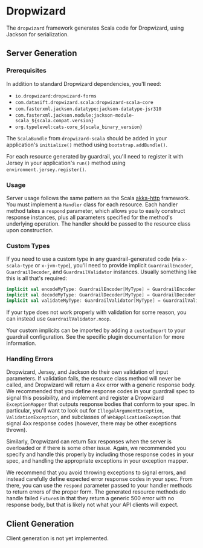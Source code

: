 # Dropwizard

The `dropwizard` framework generates Scala code for Dropwizard, using
Jackson for serialization.

## Server Generation

### Prerequisites

In addition to standard Dropwizard dependencies, you'll need:

* `io.dropwizard:dropwizard-forms`
* `com.datasift.dropwizard.scala:dropwizard-scala-core`
* `com.fasterxml.jackson.datatype:jackson-datatype-jsr310`
* `com.fasterxml.jackson.module:jackson-module-scala_${scala.compat.version}`
* `org.typelevel:cats-core_${scala_binary_version}`

The `ScalaBundle` from `dropwizard-scala` should be added in your
application's `initialize()` method using `bootstrap.addBundle()`.

For each resource generated by guardrail, you'll need to register it
with Jersey in your application's `run()` method using
`environment.jersey.register()`.

### Usage

Server usage follows the same pattern as the Scala
[akka-http](scala/akka-http/README.md) framework.  You must implement a `Handler`
class for each resource.  Each handler method takes a `respond`
parameter, which allows you to easily construct response instances, plus
all parameters specified for the method's underlying operation.  The
handler should be passed to the resource class upon construction.

### Custom Types

If you need to use a custom type in any guardrail-generated code (via
`x-scala-type` or `x-jvm-type`), you'll need to provide implicit
`GuardrailEncoder`, `GuardrailDecoder`, and `GuardrailValidator`
instances.  Usually something like this is all that's required:

```scala
implicit val encodeMyType: GuardrailEncoder[MyType] = GuardrailEncoder.instance
implicit val decodeMyType: GuardrailDecoder[MyType] = GuardrailDecoder.instance(new TypeReference<MyType>() {})
implicit val validateMyType: GuardrailValidator[MyType] = GuardrailValidator.instance
```

If your type does not work properly with validation for some reason, you
can instead use `GuardrailValidator.noop`.

Your custom implicits can be imported by adding a `customImport` to your
guardrail configuration.  See the specific plugin documentation for more
information.

### Handling Errors

Dropwizard, Jersey, and Jackson do their own validation of input
parameters.  If validation fails, the resource class method will never
be called, and Dropwizard will return a 4xx error with a generic
response body.  We recommended that you define response codes in your
guardrail spec to signal this possibility, and implement and register a
Dropwizard `ExceptionMapper` that outputs response bodies that conform
to your spec.  In particular, you'll want to look out for
`IllegalArgumentException`, `ValidationException`, and subclasses of
`WebApplicationException` that signal 4xx response codes (however, there
may be other exceptions thrown).

Similarly, Dropwizard can return 5xx responses when the server is
overloaded or if there is some other issue.  Again, we recommended you
specify and handle this properly by including those response codes in
your spec, and handling the appropriate exceptions in your exception
mapper.

We recommend that you avoid throwing exceptions to signal errors, and
instead carefully define expected error response codes in your spec.
From there, you can use the `respond` parameter passed to your handler
methods to return errors of the proper form.  The generated resource
methods do handle failed `Future`s in that they return a generic 500
error with no response body, but that is likely not what your API
clients will expect.

## Client Generation

Client generation is not yet implemented.
